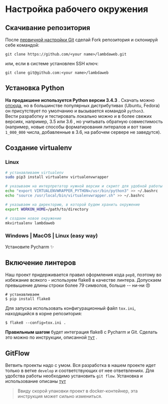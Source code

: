 # Настройка рабочего окружения

## Скачивание репозитория

После [первичной настройки Git](https://github.com/lambdafrela/lambda-help/tree/master/lectures/git/lecture_1#итак-с-чего-же-начать) сделай Fork репозитория и склонируй себе командой:
```
git clone https://github.com/<your name>/lambdaweb.git
```
или, если в системе установлен SSH ключ:
```
git clone git@github.com:<your name>/lambdaweb
```

## Установка Python

__На продакшене используется Python версии 3.4.3__ . Скачать можно [отсюда](https://www.python.org/downloads/release/python-343/), но в большинстве популярных дистрибутивах (Ubuntu, Fedora) он присутствует по умолчанию и вызывается командой `python3`.  
Вести разработку и тестировать локально можно и в более свежих версиях, например, 3.5 или 3.6 , но учитывать обратную совместимость (например, новые способы форматирования литералов и вот такие `1_000_000` числа, добавленные в 3.6, на рабочем сервере не заведутся).

## Создание virtualenv

### Linux

```bash
# устанавливаем virtualenv
sudo pip3 install virtualenv virtualenvwrapper

# указываем на интерпретатор нужной версии и скрипт для удобной работы
echo "export VIRTUALENVWRAPPER_PYTHON=/usr/bin/python3" >> ~/.bashrc
echo "source /usr/local/bin/virtualenvwrapper.sh" >> ~/.bashrc

# указываем на директорию, в которой будем хранить окружение
export WORKON_HOME=/path/to/directory

# создаем новое окружение
mkvirtualenv lambdaweb
```

### Windows | MacOS | Linux (easy way)

Установите Pycharm :sparkles: 

## Включение линтеров

Наш проект придерживается правил оформления кода `pep8`, поэтому во избежание всякого - используем flake8 в качестве линтера. Допускаем превышение длины строки более 79 символов, больше -- ни-ни :angry:  
```
# устанавливаем
$ pip install flake8
```
Для запуска использовать конфигурационный файл `tox.ini`, находящийся в корне репозитория:
```
$ flake8 --config=tox.ini .
```
__Правильным шагом__ будет интеграция flake8 с Pycharm и Git. Сделать это можно по инструкции, описанной  [тут](https://habrahabr.ru/company/dataart/blog/318776/) .

## GitFlow
Ветвить проекты надо с умом. Вся разработка в нашем проекте идет только в ветке `develop` и соответствующих от нее ответвлениях. Для удобства работы необходимо установить `git flow`. Установка и использование описаны [тут](http://danielkummer.github.io/git-flow-cheatsheet/index.ru_RU.html)


> Ввиду скорой упаковки проект в docker-контейнер, эта инструкция может сильно измениться.
